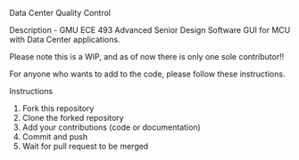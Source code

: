 Data Center Quality Control

Description - GMU ECE 493 Advanced Senior Design Software GUI for MCU with Data Center applications.

Please note this is a WIP, and as of now there is only one sole contributor!!

For anyone who wants to add to the code, please follow these instructions.

Instructions
1. Fork this repository
2. Clone the forked repository
3. Add your contributions (code or documentation)
4. Commit and push
5. Wait for pull request to be merged
